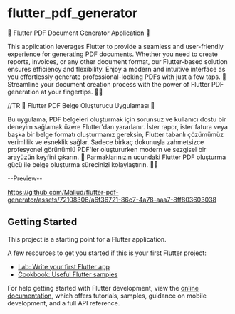 # flutter_pdf_generator

🚀 Flutter PDF Document Generator Application 📄


This application leverages Flutter to provide a seamless and user-friendly experience for generating PDF documents. Whether you need to create reports, invoices, or any other document format, our Flutter-based solution ensures efficiency and flexibility. Enjoy a modern and intuitive interface as you effortlessly generate professional-looking PDFs with just a few taps. 🎉 Streamline your document creation process with the power of Flutter PDF generation at your fingertips. 📱💼

//TR
🚀 Flutter PDF Belge Oluşturucu Uygulaması 📄

Bu uygulama, PDF belgeleri oluşturmak için sorunsuz ve kullanıcı dostu bir deneyim sağlamak üzere Flutter'dan yararlanır. İster rapor, ister fatura veya başka bir belge formatı oluşturmanız gereksin, Flutter tabanlı çözümümüz verimlilik ve esneklik sağlar. Sadece birkaç dokunuşla zahmetsizce profesyonel görünümlü PDF'ler oluştururken modern ve sezgisel bir arayüzün keyfini çıkarın. 🎉 Parmaklarınızın ucundaki Flutter PDF oluşturma gücü ile belge oluşturma sürecinizi kolaylaştırın. 📱💼


--Preview--



https://github.com/Maliud/flutter-pdf-generator/assets/72108306/a6f36721-86c7-4a78-aaa7-8ff803603038




## Getting Started

This project is a starting point for a Flutter application.

A few resources to get you started if this is your first Flutter project:

- [Lab: Write your first Flutter app](https://docs.flutter.dev/get-started/codelab)
- [Cookbook: Useful Flutter samples](https://docs.flutter.dev/cookbook)

For help getting started with Flutter development, view the
[online documentation](https://docs.flutter.dev/), which offers tutorials,
samples, guidance on mobile development, and a full API reference.
